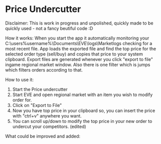 # Price Undercutter
Disclaimer: This is work in progress and unpolished, quickly made to be quickly used - not a fancy beutiful code :D


How it works: When you start the app it automatically monitoring your C:\users\%username%\Documents\EVE\logs\Marketlogs
checking for a most recent file. App loads the exported file and find the top price for the selected order type (sell/buy) and copies that price to your system clipboard.
Export files are generated whenever you click "export to file" ingame regional market window. Also there is one filter which is jumps which filters orders according to that.

How to use it: 
1. Start the Price undercutter
2. Start EVE and open regional market with an item you wish to modify order for.
3. Click on "Export to File"
4. Now you have top price in your clipboard so, you can insert the price with "ctrl+v" anywhere you want.
5. You can scroll up/down to modify the top price in your new order to undercut your competitors. (edited)

What could be improved and added:

